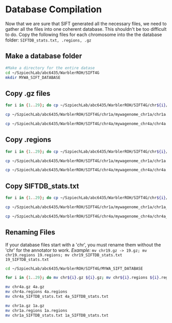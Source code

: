 # Database Compilation
Now that we are sure that SIFT generated all the necessary files, we need to gather all the files into one coherent database. This shouldn't be too difficult to do. Copy the following files for each chromosome into the the database folder: `SIFTDB_stats.txt, .regions, .gz` 

## Make a database folder
```bash
#Make a directory for the entire datase
cd ~/SzpiechLab/abc6435/WarblerROH/SIFT4G
mkdir MYWA_SIFT_DATABASE
```
## Copy .gz files
```bash 
for i in {1..29}; do cp ~/SzpiechLab/abc6435/WarblerROH/SIFT4G/chr${i}/mywagenome_chr${i}/chr${i}.gz ~/SzpiechLab/abc6435/WarblerROH/SIFT4G/MYWA_SIFT_DATABASE; done

cp ~/SzpiechLab/abc6435/WarblerROH/SIFT4G/chr1a/mywagenome_chr1a/chr1a.gz ~/SzpiechLab/abc6435/WarblerROH/SIFT4G/MYWA_SIFT_DATABASE

cp ~/SzpiechLab/abc6435/WarblerROH/SIFT4G/chr4a/mywagenome_chr4a/chr4a.gz ~/SzpiechLab/abc6435/WarblerROH/SIFT4G/MYWA_SIFT_DATABASE
```

## Copy .regions
```bash
for i in {1..29}; do cp ~/SzpiechLab/abc6435/WarblerROH/SIFT4G/chr${i}/mywagenome_chr${i}/chr${i}.regions ~/SzpiechLab/abc6435/WarblerROH/SIFT4G/MYWA_SIFT_DATABASE; done

cp ~/SzpiechLab/abc6435/WarblerROH/SIFT4G/chr1a/mywagenome_chr1a/chr1a.regions ~/SzpiechLab/abc6435/WarblerROH/SIFT4G/MYWA_SIFT_DATABASE

cp ~/SzpiechLab/abc6435/WarblerROH/SIFT4G/chr4a/mywagenome_chr4a/chr4a.regions ~/SzpiechLab/abc6435/WarblerROH/SIFT4G/MYWA_SIFT_DATABASE
```

## Copy SIFTDB_stats.txt
```bash
for i in {1..29}; do cp ~/SzpiechLab/abc6435/WarblerROH/SIFT4G/chr${i}/mywagenome_chr${i}/chr${i}_SIFTDB_stats.txt ~/SzpiechLab/abc6435/WarblerROH/SIFT4G/MYWA_SIFT_DATABASE; done

cp ~/SzpiechLab/abc6435/WarblerROH/SIFT4G/chr1a/mywagenome_chr1a/chr1a_SIFTDB_stats.txt ~/SzpiechLab/abc6435/WarblerROH/SIFT4G/MYWA_SIFT_DATABASE

cp ~/SzpiechLab/abc6435/WarblerROH/SIFT4G/chr4a/mywagenome_chr4a/chr4a_SIFTDB_stats.txt ~/SzpiechLab/abc6435/WarblerROH/SIFT4G/MYWA_SIFT_DATABASE
```

## Renaming Files
If your database files start with a 'chr', you must rename them without the 'chr' for the annotator to work.
_Example:_  `mv chr19.gz -> 19.gz; mv chr19.regions 19.regions; mv chr19_SIFTDB_stats.txt 19_SIFTDB_stats.txt`

```bash
cd ~/SzpiechLab/abc6435/WarblerROH/SIFT4G/MYWA_SIFT_DATABASE

for i in {1..29}; do mv chr${i}.gz ${i}.gz; mv chr${i}.regions ${i}.regions; mv chr${i}_SIFTDB_stats.txt ${i}_SIFTDB_stats.txt; done

mv chr4a.gz 4a.gz
mv chr4a.regions 4a.regions
mv chr4a_SIFTDB_stats.txt 4a_SIFTDB_stats.txt

mv chr1a.gz 1a.gz
mv chr1a.regions 1a.regions
mv chr1a_SIFTDB_stats.txt 1a_SIFTDB_stats.txt
```
